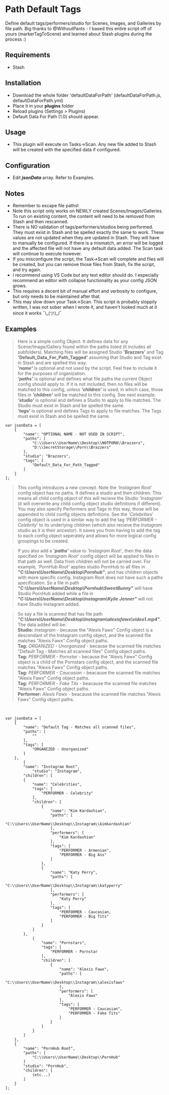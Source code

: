 # Path Default Tags
Define default tags/performers/studio for Scenes, Images, and Galleries by file path.
Big thanks to @WithoutPants - I based this entire script off of yours (markerTagToScene) and learned about Stash plugins during the process :)

## Requirements
- Stash

## Installation

- Download the whole folder 'defaultDataForPath' (defaultDataForPath.js, defaultDataForPath.yml)
- Place it in your **plugins** folder
- Reload plugins (Settings > Plugins)
- Default Data For Path (1.0) should appear. 

## Usage

- This plugin will execute on Tasks->Scan. Any new file added to Stash will be created with the specified data if configured.

## Configuration

- Edit **_jsonData_** array. Refer to Examples.

## Notes
- Remember to escape file paths!
- Note this script only works on NEWLY created Scenes/Images/Galleries. To run on existing content, the content will need to be removed from Stash and then rescanned.
- There is NO validation of tags/performers/studios being performed. They must exist in Stash and be spelled exactly the same to work.  These values are not updated when they are updated in Stash. They will have to manually be configured. If there is a mismatch, an error will be logged and the affected file will not have any default data added. The Scan task will continue to execute however.
- If you misconfigure the script, the Task->Scan will complete and files will be created, but you can remove those files from Stash, fix the script, and try again.
- I recommend using VS Code but any text editor should do. I especially recommend an editor with collapse functionality as your config JSON grows.
- This requires a decent bit of manual effort and verbosity to configure, but only needs to be maintained after that. 
- This may slow down your Task->Scan. This script is probably sloppily written, I was not sober when I wrote it, and haven't looked much at it since it works ¯\\\_(ツ)_/¯ 

## Examples

> Here is a simple config Object. It defines data for any Scene/Image/Gallery found within the paths listed (it includes all subfolders). Matching files will be assigned Studio **'Brazzers'** and Tag **'Default_Data_For_Path_Tagged'** assuming that Studio and Tag exist in Stash and are spelled this way.
<br>**_'name'_** is optional and not used by the script. Feel free to include it for the purposes of organization.
<br>**_'paths'_** is optional and defines what file paths the current Object config should apply to. If it is not included, then no files will be matched to this config, unless **_'children'_** is used, in which case, those files in **_'children'_** will be matched to this config. See next example.
<br>**_'studio'_** is optional and defines a Studio to apply to file matches. The Studio must exist in Stash and be spelled the same.
<br>**_'tags'_** is optional and defines Tags to apply to file matches. The Tags must exist in Stash and be spelled the same.
```
var jsonData = [
    {
        "name": "OPTIONAL NAME - NOT USED IN SCRIPT",
        "paths": [
            "C:\\Users\\UserName\\Desktop\\NOTPORN\\Brazzers",
            "D:\\SecretStorage\\Porn\\Brazzers"
        ],
        "studio": "Brazzers",
        "tags": [
            "Default_Data_For_Path_Tagged"
        ]
    }
];
```

> This config introduces a new concept. Note the _'Instagram Root'_ config object has no paths. It defines a studio and then children. This means all child config object of this will recieve the Studio _'Instagram'_ (it will overwrite any child config object studio definitions if different). You may also specify Performers and Tags in this way, those will be appended to child config objects definitions. See the _'Celebrities_' config object is used in a similar way to add the tag _'PERFORMER - Celebrity_' to its underlying children (which also recieve the _Instagram_ studio as it is their ancestor). It saves you from having to add the tag to each config object seperately and allows for more logical config groupings to be created. 

> If you also add a **_'paths'_** value to _'Instagram Root'_, then the data specified on _'Instagram Root'_ config object will be applied to files in that path as well. Data from children will not be carried over. For example, _'PornHub Root'_ applies studio PornHub to all files in **_"C:\\Users\\UserName\\Desktop\\Pornhub"_**, and has children objects with more specific config. Instagram Root does not have such a paths specification. So a file in path **_"C:\\Users\\UserName\\Desktop\\Pornhub\\SweetBunny"_** will have Studio PornHub added while a file in **_"C:\\Users\\UserName\\Desktop\\Instagram\\Kylie Jenner"_** will not have Studio Instagram added.

> So say a file is scanned that has file path **_"C:\\Users\\UserName\\Desktop\\Instagram\\alexisfawx\\video1.mp4"_**. The data added will be:
<br /> **Studio:** _Instagram_ - because the "Alexis Fawx" Config object is a descendant of the Instagram config object, and the scanned file matches "Alexis Fawx" Config object paths.
<br /> **Tag:** _ORGANIZED - Unorganized_ - because the scanned file matches "Default Tag - Matches all scanned files" Config object paths.
<br /> **Tag:** _PERFORMER - Pornstar_ - because the "Alexis Fawx" Config object is a child of the Pornstars config object, and the scanned file matches "Alexis Fawx" Config object paths.
<br /> **Tag:** _PERFORMER - Caucasian_ - beacause the scanned file matches "Alexis Fawx" Config object paths.
<br /> **Tag:** _PERFORMER - Fake Tits_ - beacause the scanned file matches "Alexis Fawx" Config object paths.
<br /> **Performer:** _Alexis Fawx_ - beacause the scanned file matches "Alexis Fawx" Config object paths.
<br />

```
var jsonData = [
	{
		"name": "Default Tag - Matches all scanned files",
		"paths": [
			""
		],
		"tags": [
			"ORGANIZED - Unorganized"
		]
	},
    	{
		"name": "Instagram Root",
        	"studio": "Instagram",
		"children": [
		{
			"name": "Celebrities",
			"tags": [
				"PERFORMER - Celebrity"
			],
			"children": [
				{
					"name": "Kim Kardashian",
					"paths": [
						"C:\\Users\\UserName\\Desktop\\Instagram\\kimkardashian"
					],
					"performers": [
						"Kim Kardashian"
					],
					"tags": [
						"PERFORMER - Armenian",
						"PERFORMER - Big Ass"
					]
				},
				{
					"name": "Katy Perry",
					"paths": [
						"C:\\Users\\UserName\\Desktop\\Instagram\\katyperry"
					],
					"performers": [
						"Katy Perry"
					],
					"tags": [
						"PERFORMER - Caucasian,
						"PERFORMER - Big Tits"
					]
				}
			]
		},
			{
				"name": "Pornstars",
				"tags": [
					"PERFORMER - Pornstar
				],
				"children": [
					{
						"name": "Alexis Fawx",
						"paths": [
							"C:\\Users\\UserName\\Desktop\\Instagram\\alexisfawx"
						],
						"performers": [
							"Alexis Fawx"
						],
						"tags": [
							"PERFORMER - Caucasian",
							"PERFORMER - Fake Tits"
						]
					}
				]
			}
		]
	},
	{
		"name": "PornHub Root",
		"paths": [
			"C:\\Users\\UserName\\Desktop\\PornHub"
		]
		"studio": "PornHub",
		"children": [
			(etc...)
		]
	}
];
```
